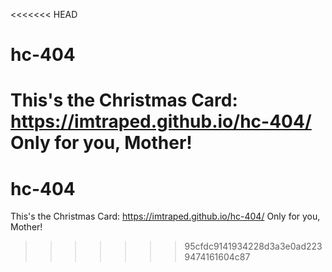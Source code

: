 <<<<<<< HEAD
# hc-404
This's the Christmas Card:
https://imtraped.github.io/hc-404/
Only for you, Mother!
=======
# hc-404
This's the Christmas Card:
https://imtraped.github.io/hc-404/
Only for you, Mother!
>>>>>>> 95cfdc9141934228d3a3e0ad2239474161604c87

